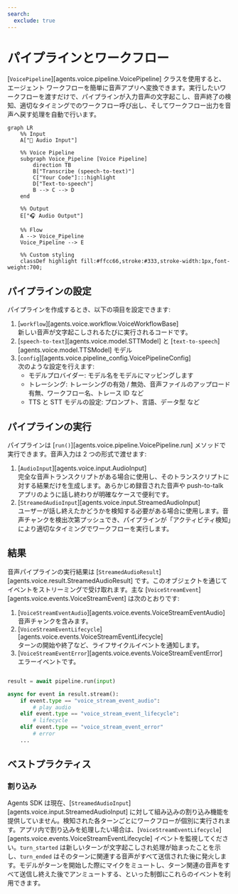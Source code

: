 ```yaml
---
search:
  exclude: true
---
```

# パイプラインとワークフロー

[`VoicePipeline`][agents.voice.pipeline.VoicePipeline] クラスを使用すると、 エージェント ワークフローを簡単に音声アプリへ変換できます。実行したいワークフローを渡すだけで、パイプラインが入力音声の文字起こし、音声終了の検知、適切なタイミングでのワークフロー呼び出し、そしてワークフロー出力を音声へ戻す処理を自動で行います。

```mermaid
graph LR
    %% Input
    A["🎤 Audio Input"]

    %% Voice Pipeline
    subgraph Voice_Pipeline [Voice Pipeline]
        direction TB
        B["Transcribe (speech-to-text)"]
        C["Your Code"]:::highlight
        D["Text-to-speech"]
        B --> C --> D
    end

    %% Output
    E["🎧 Audio Output"]

    %% Flow
    A --> Voice_Pipeline
    Voice_Pipeline --> E

    %% Custom styling
    classDef highlight fill:#ffcc66,stroke:#333,stroke-width:1px,font-weight:700;

```

## パイプラインの設定

パイプラインを作成するとき、以下の項目を設定できます:

1. [`workflow`][agents.voice.workflow.VoiceWorkflowBase]  
   新しい音声が文字起こしされるたびに実行されるコードです。  
2. [`speech-to-text`][agents.voice.model.STTModel] と [`text-to-speech`][agents.voice.model.TTSModel] モデル  
3. [`config`][agents.voice.pipeline_config.VoicePipelineConfig]  
   次のような設定を行えます:  
   - モデルプロバイダー: モデル名をモデルにマッピングします  
   - トレーシング: トレーシングの有効 / 無効、音声ファイルのアップロード有無、ワークフロー名、トレース ID など  
   - TTS と STT モデルの設定: プロンプト、言語、データ型 など

## パイプラインの実行

パイプラインは [`run()`][agents.voice.pipeline.VoicePipeline.run] メソッドで実行できます。音声入力は 2 つの形式で渡せます:

1. [`AudioInput`][agents.voice.input.AudioInput]  
   完全な音声トランスクリプトがある場合に使用し、そのトランスクリプトに対する結果だけを生成します。あらかじめ録音された音声や push-to-talk アプリのように話し終わりが明確なケースで便利です。  
2. [`StreamedAudioInput`][agents.voice.input.StreamedAudioInput]  
   ユーザーが話し終えたかどうかを検知する必要がある場合に使用します。音声チャンクを検出次第プッシュでき、パイプラインが「アクティビティ検知」により適切なタイミングでワークフローを実行します。

## 結果

音声パイプラインの実行結果は [`StreamedAudioResult`][agents.voice.result.StreamedAudioResult] です。このオブジェクトを通じてイベントをストリーミングで受け取れます。主な [`VoiceStreamEvent`][agents.voice.events.VoiceStreamEvent] は次のとおりです:

1. [`VoiceStreamEventAudio`][agents.voice.events.VoiceStreamEventAudio]  
   音声チャンクを含みます。  
2. [`VoiceStreamEventLifecycle`][agents.voice.events.VoiceStreamEventLifecycle]  
   ターンの開始や終了など、ライフサイクルイベントを通知します。  
3. [`VoiceStreamEventError`][agents.voice.events.VoiceStreamEventError]  
   エラーイベントです。

```python

result = await pipeline.run(input)

async for event in result.stream():
    if event.type == "voice_stream_event_audio":
        # play audio
    elif event.type == "voice_stream_event_lifecycle":
        # lifecycle
    elif event.type == "voice_stream_event_error"
        # error
    ...
```

## ベストプラクティス

### 割り込み

Agents SDK は現在、[`StreamedAudioInput`][agents.voice.input.StreamedAudioInput] に対して組み込みの割り込み機能を提供していません。検知された各ターンごとにワークフローが個別に実行されます。アプリ内で割り込みを処理したい場合は、[`VoiceStreamEventLifecycle`][agents.voice.events.VoiceStreamEventLifecycle] イベントを監視してください。`turn_started` は新しいターンが文字起こしされ処理が始まったことを示し、`turn_ended` はそのターンに関連する音声がすべて送信された後に発火します。モデルがターンを開始した際にマイクをミュートし、ターン関連の音声をすべて送信し終えた後でアンミュートする、といった制御にこれらのイベントを利用できます。